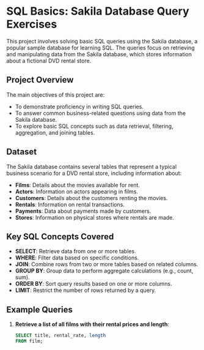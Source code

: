 # SQL Basics: Sakila Database Query Exercises

This project involves solving basic SQL queries using the Sakila database, a popular sample database for learning SQL. The queries focus on retrieving and manipulating data from the Sakila database, which stores information about a fictional DVD rental store.

## Project Overview

The main objectives of this project are:
- To demonstrate proficiency in writing SQL queries.
- To answer common business-related questions using data from the Sakila database.
- To explore basic SQL concepts such as data retrieval, filtering, aggregation, and joining tables.

## Dataset

The Sakila database contains several tables that represent a typical business scenario for a DVD rental store, including information about:
- **Films**: Details about the movies available for rent.
- **Actors**: Information on actors appearing in films.
- **Customers**: Details about the customers renting the movies.
- **Rentals**: Information on rental transactions.
- **Payments**: Data about payments made by customers.
- **Stores**: Information on physical stores where rentals are made.

## Key SQL Concepts Covered
- **SELECT**: Retrieve data from one or more tables.
- **WHERE**: Filter data based on specific conditions.
- **JOIN**: Combine rows from two or more tables based on related columns.
- **GROUP BY**: Group data to perform aggregate calculations (e.g., count, sum).
- **ORDER BY**: Sort query results based on one or more columns.
- **LIMIT**: Restrict the number of rows returned by a query.

## Example Queries

1. **Retrieve a list of all films with their rental prices and length**:
   ```sql
   SELECT title, rental_rate, length 
   FROM film;
